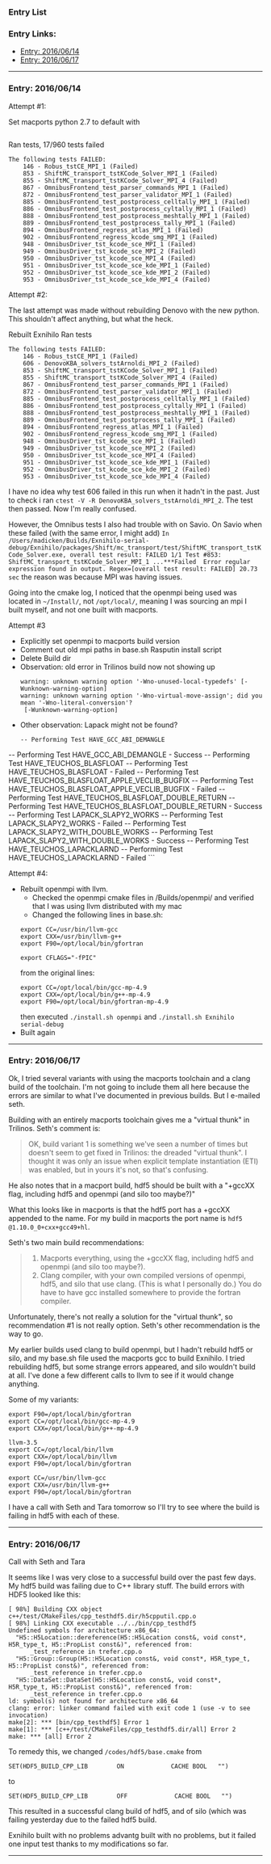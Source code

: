 ### Entry List
### Entry Links: ###

* [Entry: 2016/06/14](#entry-20160614)
* [Entry: 2016/06/17](#entry-20160617)


***

### Entry: 2016/06/14

Attempt #1:

Set macports python 2.7 to default with
```
```
Ran tests, 17/960 tests failed
```
The following tests FAILED:
	146 - Robus_tstCE_MPI_1 (Failed)
	853 - ShiftMC_transport_tstKCode_Solver_MPI_1 (Failed)
	855 - ShiftMC_transport_tstKCode_Solver_MPI_4 (Failed)
	867 - OmnibusFrontend_test_parser_commands_MPI_1 (Failed)
	872 - OmnibusFrontend_test_parser_validator_MPI_1 (Failed)
	885 - OmnibusFrontend_test_postprocess_celltally_MPI_1 (Failed)
	886 - OmnibusFrontend_test_postprocess_cyltally_MPI_1 (Failed)
	888 - OmnibusFrontend_test_postprocess_meshtally_MPI_1 (Failed)
	889 - OmnibusFrontend_test_postprocess_tally_MPI_1 (Failed)
	894 - OmnibusFrontend_regress_atlas_MPI_1 (Failed)
	902 - OmnibusFrontend_regress_kcode_smg_MPI_1 (Failed)
	948 - OmnibusDriver_tst_kcode_sce_MPI_1 (Failed)
	949 - OmnibusDriver_tst_kcode_sce_MPI_2 (Failed)
	950 - OmnibusDriver_tst_kcode_sce_MPI_4 (Failed)
	951 - OmnibusDriver_tst_kcode_sce_kde_MPI_1 (Failed)
	952 - OmnibusDriver_tst_kcode_sce_kde_MPI_2 (Failed)
	953 - OmnibusDriver_tst_kcode_sce_kde_MPI_4 (Failed)
```

Attempt #2:

The last attempt was made without rebuilding Denovo with the new python. This shouldn't 
affect anything, but what the heck.

Rebuilt Exnihilo
Ran tests
```
The following tests FAILED:
	146 - Robus_tstCE_MPI_1 (Failed)
	606 - DenovoKBA_solvers_tstArnoldi_MPI_2 (Failed)
	853 - ShiftMC_transport_tstKCode_Solver_MPI_1 (Failed)
	855 - ShiftMC_transport_tstKCode_Solver_MPI_4 (Failed)
	867 - OmnibusFrontend_test_parser_commands_MPI_1 (Failed)
	872 - OmnibusFrontend_test_parser_validator_MPI_1 (Failed)
	885 - OmnibusFrontend_test_postprocess_celltally_MPI_1 (Failed)
	886 - OmnibusFrontend_test_postprocess_cyltally_MPI_1 (Failed)
	888 - OmnibusFrontend_test_postprocess_meshtally_MPI_1 (Failed)
	889 - OmnibusFrontend_test_postprocess_tally_MPI_1 (Failed)
	894 - OmnibusFrontend_regress_atlas_MPI_1 (Failed)
	902 - OmnibusFrontend_regress_kcode_smg_MPI_1 (Failed)
	948 - OmnibusDriver_tst_kcode_sce_MPI_1 (Failed)
	949 - OmnibusDriver_tst_kcode_sce_MPI_2 (Failed)
	950 - OmnibusDriver_tst_kcode_sce_MPI_4 (Failed)
	951 - OmnibusDriver_tst_kcode_sce_kde_MPI_1 (Failed)
	952 - OmnibusDriver_tst_kcode_sce_kde_MPI_2 (Failed)
	953 - OmnibusDriver_tst_kcode_sce_kde_MPI_4 (Failed)
```

I have no idea why test 606 failed in this run when it hadn't in the past. Just to check i ran
`ctest -V -R DenovoKBA_solvers_tstArnoldi_MPI_2`. The test then passed. Now I'm really confused. 

However, the Omnibus tests I also had trouble with on Savio. On Savio when these failed (with 
the same error, I might add) `In /Users/madicken/Builds/Exnihilo-serial-debug/Exnihilo/packages/Shift/mc_transport/test/ShiftMC_transport_tstKCode_Solver.exe, overall test result: FAILED
1/1 Test #853: ShiftMC_transport_tstKCode_Solver_MPI_1 ...***Failed  Error regular expression found in output. Regex=[overall test result: FAILED] 20.73 sec`
the reason was because MPI was having issues. 

Going into the cmake log, I noticed that the openmpi being used was located in `~/Install/`, not
`/opt/local/`, meaning I was sourcing an mpi I built myself, and not one built with macports.

Attempt #3

* Explicitly set openmpi to macports build version
* Comment out old mpi paths in base.sh Rasputin install script
* Delete Build dir
* Observation: old error in Trilinos build now not showing up
     ```
     warning: unknown warning option '-Wno-unused-local-typedefs' [-Wunknown-warning-option]
     warning: unknown warning option '-Wno-virtual-move-assign'; did you mean '-Wno-literal-conversion'?
      [-Wunknown-warning-option]
     ``` 
* Other observation: Lapack might not be found? 
     ```
     -- Performing Test HAVE_GCC_ABI_DEMANGLE
-- Performing Test HAVE_GCC_ABI_DEMANGLE - Success
-- Performing Test HAVE_TEUCHOS_BLASFLOAT
-- Performing Test HAVE_TEUCHOS_BLASFLOAT - Failed
-- Performing Test HAVE_TEUCHOS_BLASFLOAT_APPLE_VECLIB_BUGFIX
-- Performing Test HAVE_TEUCHOS_BLASFLOAT_APPLE_VECLIB_BUGFIX - Failed
-- Performing Test HAVE_TEUCHOS_BLASFLOAT_DOUBLE_RETURN
-- Performing Test HAVE_TEUCHOS_BLASFLOAT_DOUBLE_RETURN - Success
-- Performing Test LAPACK_SLAPY2_WORKS
-- Performing Test LAPACK_SLAPY2_WORKS - Failed
-- Performing Test LAPACK_SLAPY2_WITH_DOUBLE_WORKS
-- Performing Test LAPACK_SLAPY2_WITH_DOUBLE_WORKS - Success
-- Performing Test HAVE_TEUCHOS_LAPACKLARND
-- Performing Test HAVE_TEUCHOS_LAPACKLARND - Failed
     ```

Attempt #4:

* Rebuilt openmpi with llvm. 
  * Checked the openmpi cmake files in /Builds/openmpi/ and verified that I was using llvm distributed with my mac
  * Changed the following lines in base.sh:
  ```
  export CC=/usr/bin/llvm-gcc
  export CXX=/usr/bin/llvm-g++
  export F90=/opt/local/bin/gfortran
  
  export CFLAGS="-fPIC"
  ```
    from the original lines:
  ```
  export CC=/opt/local/bin/gcc-mp-4.9
  export CXX=/opt/local/bin/g++-mp-4.9
  export F90=/opt/local/bin/gfortran-mp-4.9
  ```
    then executed `./install.sh openmpi` and `./install.sh Exnihilo serial-debug`
* Built again

***

### Entry: 2016/06/17

Ok, I tried several variants with using the macports toolchain and a clang build of the toolchain.
I'm not going to include them all here because the errors are similar to what I've documented
in previous builds. But I e-mailed seth. 

Building with an entirely macports toolchain gives me a "virtual thunk" in Trilinos. 
Seth's comment is: 
> OK, build variant 1 is something we've seen a number of times but doesn't seem to get 
> fixed in Trilinos: the dreaded "virtual thunk". I thought it was only an issue when 
> explicit template instantiation (ETI) was enabled, but in yours it's not, so that's 
> confusing.

He also notes that in a macport build, hdf5 should be built with a "+gccXX flag, including hdf5 and openmpi (and silo too maybe?)"

What this looks like in macports is that the hdf5 port has a +gccXX appended to the name. 
For my build in macports the port name is `hdf5 @1.10.0_0+cxx+gcc49+hl`. 

Seth's two main build recommendations:
> 1. Macports everything, using the +gccXX flag, including hdf5 and openmpi (and silo too maybe?).
> 2. Clang compiler, with your own compiled versions of openmpi, hdf5, and silo that use 
> clang. (This is what I personally do.) You do have to have gcc installed somewhere to 
> provide the fortran compiler.

Unfortunately, there's not really a solution for the "virtual thunk", so recommendation #1 
is not really option. Seth's other recommendation is the way to go. 

My earlier builds used clang to build openmpi, but I hadn't rebuild hdf5 or silo, and my base.sh 
file used the macports gcc to build Exnihilo. I tried rebuilding hdf5, but some strange errors
appeared, and silo wouldn't build at all. I've done a few different calls to llvm to see if
it would change anything.

Some of my variants:

```
export F90=/opt/local/bin/gfortran
export CC=/opt/local/bin/gcc-mp-4.9
export CXX=/opt/local/bin/g++-mp-4.9
```

```
llvm-3.5
export CC=/opt/local/bin/llvm
export CXX=/opt/local/bin/llvm
export F90=/opt/local/bin/gfortran
```

```
export CC=/usr/bin/llvm-gcc
export CXX=/usr/bin/llvm-g++
export F90=/opt/local/bin/gfortran
```

I have a call with Seth and Tara tomorrow so I'll try to see where the build is failing 
in hdf5 with each of these.


***

### Entry: 2016/06/17

Call with Seth and Tara

It seems like I was very close to a successful build over the past few days. My hdf5 build
was failing due to C++ library stuff. The build errors with HDF5 looked like this:

```
[ 98%] Building CXX object c++/test/CMakeFiles/cpp_testhdf5.dir/h5cpputil.cpp.o
[ 98%] Linking CXX executable ../../bin/cpp_testhdf5
Undefined symbols for architecture x86_64:
  "H5::H5Location::dereference(H5::H5Location const&, void const*, H5R_type_t, H5::PropList const&)", referenced from:
      _test_reference in trefer.cpp.o
  "H5::Group::Group(H5::H5Location const&, void const*, H5R_type_t, H5::PropList const&)", referenced from:
      _test_reference in trefer.cpp.o
  "H5::DataSet::DataSet(H5::H5Location const&, void const*, H5R_type_t, H5::PropList const&)", referenced from:
      _test_reference in trefer.cpp.o
ld: symbol(s) not found for architecture x86_64
clang: error: linker command failed with exit code 1 (use -v to see invocation)
make[2]: *** [bin/cpp_testhdf5] Error 1
make[1]: *** [c++/test/CMakeFiles/cpp_testhdf5.dir/all] Error 2
make: *** [all] Error 2
```

To remedy this, we changed `/codes/hdf5/base.cmake` from 
```
SET(HDF5_BUILD_CPP_LIB        ON             CACHE BOOL   "")
```
to
```
SET(HDF5_BUILD_CPP_LIB        OFF             CACHE BOOL   "")
```

This resulted in a successful clang build of hdf5, and of silo (which was failing yesterday
due to the failed hdf5 build. 

Exnihilo built with no problems
advantg built with no problems, but it failed one input test thanks to my modifications so far. 

***
